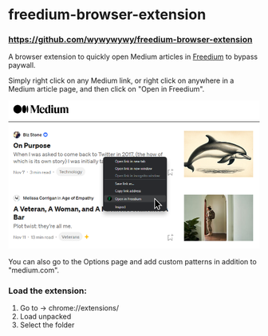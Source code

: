 # freedium-browser-extension

### https://github.com/wywywywy/freedium-browser-extension

A browser extension to quickly open Medium articles in [Freedium](https://freedium.cfd) to bypass paywall.

Simply right click on any Medium link, or right click on anywhere in a Medium article page, and then click on "Open in Freedium".

![Screenshot showing "Open in Freedium" in context menu](assets/screenshot.png)

You can also go to the Options page and add custom patterns in addition to "medium.com".

### Load the extension:
1. Go to -> chrome://extensions/
2. Load unpacked
3. Select the folder
